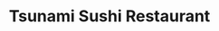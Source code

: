 ---
layout: place
title: "Tsunami Sushi Restaurant"
permalink: /south-carolina/columbia/tsunami-sushi-restaurant.html
stateAbbr: SC
stateName: South Carolina
cityName: Columbia
place_id: ChIJzd4veC67-IgRilQne4jQNzs
photos:
  - name: >-
      places/ChIJzd4veC67-IgRilQne4jQNzs/photos/AeeoHcIIiMpTSGPigjHwXIuEgz1Rmgl0tSxVUq2Xe7DNrY_F0kz7wri4WkeqV1GA64GxGbKJkWO7MfQDt9gG-QZ3rjOIC-X5j8dDnW6ePbJEhnEwTYtdoKoIrv8Krfz4abIA3zezn0fHGMbeK0o9hltNdWpuReoim63RVN7gI6VFUV9E1n5xgOiWIpt1t7pCJVXSenaI-qc9lhpELAKfT0re9gADQq9s8SmSFeufkGGSZhFDzMHcLdOgrWYex_SxLhZAJfDArAr9ZBKSXRVBFzC9pm1zLYeWHMFeTyU7moSQi5MuMeDo6yIolwxH6CPxrbxlsQ9kM1uYd4Q9Hzin0AK_Qy42AThXoxG05J7wo2jKaFIJ9k0GTErNG27xxphxf7OEHw59P0JdP8oXJDD3PK-clJNzzBCTWYTsRh8AcGTF4VBzvW5S
    widthPx: 4032
    heightPx: 3024
    authorAttributions:
      - displayName: Princess Cooper
        uri: https://maps.google.com/maps/contrib/108659961241075090147
        photoUri: >-
          https://lh3.googleusercontent.com/a-/ALV-UjVqF83l7yCdjuTCfwi5ZKuzS6fZpLEGNW3VdQ63IWKoyHVx2j8pAg=s100-p-k-no-mo
    flagContentUri: >-
      https://www.google.com/local/imagery/report/?cb_client=maps_api_places.places_api&image_key=!1e10!2sCIHM0ogKEICAgIDEyo3y7QE&hl=en-US
    googleMapsUri: >-
      https://www.google.com/maps/place//data=!3m4!1e2!3m2!1sCIHM0ogKEICAgIDEyo3y7QE!2e10!4m2!3m1!1s0x88f8bb2e782fdecd:0x3b37d0887b27548a
  - name: >-
      places/ChIJzd4veC67-IgRilQne4jQNzs/photos/AeeoHcKqxTE7mz6xx3j3DjH_W1nv9EjALshA7YRvE0Q78DH5fMHB03ucHHBm7ZxT1k8TlOpwDwtPeWhNCn0QM183nsQcXiK0BduhbzwnUAK99x3zT_3kTt4JcYEBQhHBAmj4PQunKjW77SzXeYMh3QMtksi3T6pchUKuYoDnl7XaFcT5icgX39KvvNLJxvKYrpdtRV1SxO1PPp9VdK_Sn2ad77BqUPKM1SFaHGeiSJNWxLSEh4rcpw5U7Ho3Beqt8R-3q1NCfgloY_mpS--XXwS5NoUrODBvWefpQzUShk8QZZ7FNa6l4EirIpQSM7TFlrPUUhFjRGZoUuOPDd-K6l5mn6RBL6e8XTjiBkjCByGRc7_0Z9waFVSpft-28sOT0Q62gEUzw3K-geJUi-ykdZUKsrSgq2C-6mHctq2_81COIW8O7A
    widthPx: 4032
    heightPx: 1816
    authorAttributions:
      - displayName: Tim Watson
        uri: https://maps.google.com/maps/contrib/107385405860715172540
        photoUri: >-
          https://lh3.googleusercontent.com/a-/ALV-UjX5svZjBaVxFiz301Rj-J_yKWdVVG7bOyG_BaIClE8Gls1kxe6eHQ=s100-p-k-no-mo
    flagContentUri: >-
      https://www.google.com/local/imagery/report/?cb_client=maps_api_places.places_api&image_key=!1e10!2sCIHM0ogKEICAgIDSwOSoFw&hl=en-US
    googleMapsUri: >-
      https://www.google.com/maps/place//data=!3m4!1e2!3m2!1sCIHM0ogKEICAgIDSwOSoFw!2e10!4m2!3m1!1s0x88f8bb2e782fdecd:0x3b37d0887b27548a
  - name: >-
      places/ChIJzd4veC67-IgRilQne4jQNzs/photos/AeeoHcLFmkwrulXlFnAFZtF4wlofYnvb20DsfSUfUMIPubm1vNSjtBDg5FWbMUjMxPVY95Wd0AmUfUCfhe-IXa0N4-0HBAojN_xsHUe_Kz91B5zWSIaJn1KAzlEpPWpBCk3fr-IJZxCPaTwVTUaHlJLVzirH_O8cNZBwYuHY9UD99IoBGuoiE5VyX0DheFOSPu7ntmmJX1DjAJlcu5QuWQB2k_UAlXvmbGBGgKmt8uPwS7Oi7LpPG99zT44xit3PUYy3JDlDv2QZmP41YOoNGFiNagMP47c1Pc3Q2IZfOYR_iP72WZHRJ0Xrru6xulnakbr5RSursSTiaNcvsLFImnChagiFI7iP-VY_QkzsrUVcx0MFg-cGlBN5YCKfFspgtGw6WGOcDE1AWeBmseDi0OS7b17NRztjkQmbVoeLM8xJ89OMyc-T
    widthPx: 4000
    heightPx: 3000
    authorAttributions:
      - displayName: Mr. Burgess
        uri: https://maps.google.com/maps/contrib/108916809782073959771
        photoUri: >-
          https://lh3.googleusercontent.com/a-/ALV-UjWr__r_XHACXOPipKjZVJ2Ml5lXF39YVkyoGFTYOtPK_POzbWo_QQ=s100-p-k-no-mo
    flagContentUri: >-
      https://www.google.com/local/imagery/report/?cb_client=maps_api_places.places_api&image_key=!1e10!2sCIHM0ogKEICAgICv-JGaygE&hl=en-US
    googleMapsUri: >-
      https://www.google.com/maps/place//data=!3m4!1e2!3m2!1sCIHM0ogKEICAgICv-JGaygE!2e10!4m2!3m1!1s0x88f8bb2e782fdecd:0x3b37d0887b27548a
  - name: >-
      places/ChIJzd4veC67-IgRilQne4jQNzs/photos/AeeoHcLzDePD7UGUSlQqIv97AtwH1boedVkmW3PLR6Fd4nqj0WQzMwNtKzVmhzryj0EM4QVZT4h8r7uo6Yu9FSX7eU08W9AB_6i2pWhL6WJvO9HGoG5WBPwu0RZDhuFirBskHa9A7PXkj_CDI1xVVgCtYZ6q4vMdxd6RNNgyTNNp_LFYyNxA0dQ_EjNpMfe0r3tryEcYmwDfprmIPQkOABXIQZeRiu8TT5ewTYJJuGoHK4xdcCayyHXKhPJyZtUEm4ni1wSAF3iA5qcKeLQKdhoGObovVIDsXge2LPJMFI8fWRjqITjG3d3s0GVW9Umu-IdpBa_CveSWi7F3TpAtx9bOBxdpdU3_pgI1NHDXQfpAXRDKeoZUaiSeJE6hgp1AyBpj4289F7aIESGDmDWTDvO2gA5uRA3GX433PnEXY0tHRc9s5CRX
    widthPx: 2992
    heightPx: 2992
    authorAttributions:
      - displayName: C Taylor
        uri: https://maps.google.com/maps/contrib/106052614475276365737
        photoUri: >-
          https://lh3.googleusercontent.com/a-/ALV-UjXbLgZggzuzhK1uLGmRhf-tvdtZm3p3UbMyiQy_VZ0ToW085uv7=s100-p-k-no-mo
    flagContentUri: >-
      https://www.google.com/local/imagery/report/?cb_client=maps_api_places.places_api&image_key=!1e10!2sCIHM0ogKEICAgICrqtGoiAE&hl=en-US
    googleMapsUri: >-
      https://www.google.com/maps/place//data=!3m4!1e2!3m2!1sCIHM0ogKEICAgICrqtGoiAE!2e10!4m2!3m1!1s0x88f8bb2e782fdecd:0x3b37d0887b27548a
  - name: >-
      places/ChIJzd4veC67-IgRilQne4jQNzs/photos/AeeoHcKyEdq5cfOUOlFVNGv7VSk5-D5GUk11hZWrV9MsOGFmqby5lskBvMcdvSvq2zqu1UGDiet_wYZMf4mGxouiqJXjMTwpnqRseVsLdC-R3zARQjKAf4t9ad5NBDoeIQDZzlT3atkbWf-Q1ILcOlRGpgNqxEJBZwCN-u4NgqgI1IO9CVvX16CUsXRpAZKi65LhRfSa-TIMmUvZotVb4hVKhTlvE5Qd78JT_leyupr_waM6_o-C7Gsc3OqyDf0A8gfG0dKMuQ00xcaIq5jKfvpRjrbB4nK9e9cywIKZsTL9txiW8VkKwogncFTDiK_ItEuE8EhSyOV1hZ0IwtIiBAedmxjJTgipGl20wFuOtx6lZFvRtMaQ6183jV3YKF4i3AybB80Qw29oo9vp0F6wxU5xU1oRuxC2z8ldSos5VolU5d4j8Q
    widthPx: 4032
    heightPx: 3024
    authorAttributions:
      - displayName: David Smith
        uri: https://maps.google.com/maps/contrib/108542759326154174155
        photoUri: >-
          https://lh3.googleusercontent.com/a/ACg8ocLPcI590TOsacyAqBK249k5AU2_lHXJ3Q8ynuAHL230-cEUDA=s100-p-k-no-mo
    flagContentUri: >-
      https://www.google.com/local/imagery/report/?cb_client=maps_api_places.places_api&image_key=!1e10!2sCIHM0ogKEICAgIDd6bz_Ng&hl=en-US
    googleMapsUri: >-
      https://www.google.com/maps/place//data=!3m4!1e2!3m2!1sCIHM0ogKEICAgIDd6bz_Ng!2e10!4m2!3m1!1s0x88f8bb2e782fdecd:0x3b37d0887b27548a
  - name: >-
      places/ChIJzd4veC67-IgRilQne4jQNzs/photos/AeeoHcKKPR152U8uq1NP6G3DT--0AQ6e2Dh0y8v7WSr0EPeZJ7JIsbub_qeGlXMe-LiAkcPwM9fqdPQUKP0GrZOB821DPtYU_-mV58hF2VSIEUVdeMKdO_of0ObdQtX299uqdwowMgtceLFLp6AE06dbtP3NoPRDynT0_clj_yX9nI05hUnu5ib6fqWY0JNUKqhrqtKMpsoFwW8SNGx0963_KxZosYA2_W1DLRswVsqIP6ZFSHszNyNybqWVs7z5QJc3EwzBqnLS1q8QWE9LY2fSrbbtpmCmkr_AcsPSTEozQPEuLkooCDCcIXC1AbrQVdZeLjYY6XtAedAiGvr_Gc9LSKIeZI6rcch9PluFTzLmPVZ2E9X2SUnokF91hAyLlr6GX8NtVi3SaHe-YDQo7N-jPe1wX8CwmyWx8v_4ziOkzuLhLQ
    widthPx: 4000
    heightPx: 3000
    authorAttributions:
      - displayName: D. Davis
        uri: https://maps.google.com/maps/contrib/113498902391542375816
        photoUri: >-
          https://lh3.googleusercontent.com/a/ACg8ocLCzjgB2lQagWZP4P3GnMmNz2s4hOrbKM7W3YnKKHD9_yslqA=s100-p-k-no-mo
    flagContentUri: >-
      https://www.google.com/local/imagery/report/?cb_client=maps_api_places.places_api&image_key=!1e10!2sCIHM0ogKEICAgID-_de_Wg&hl=en-US
    googleMapsUri: >-
      https://www.google.com/maps/place//data=!3m4!1e2!3m2!1sCIHM0ogKEICAgID-_de_Wg!2e10!4m2!3m1!1s0x88f8bb2e782fdecd:0x3b37d0887b27548a
  - name: >-
      places/ChIJzd4veC67-IgRilQne4jQNzs/photos/AeeoHcJ56T3skjA3N8GA3nj1StoBwKiSYfniAbB9erZhMMncWrY6Rf1josvyEGTbU09dAjl4fotCtrFp2Ynt-8cZJ5encAL8jTKUIESQNzZK5CVM13g4aIf8V8_XN-3GEu_ZWmwITh9sdFCsDH-Vv0NDIojH_8OrR57OuX3lozrQPMnoSZncQo_SQJ2T15hdg2BclAmunEig-yBxWRNFVzH5gTlZynVbmM2sMvJ4GWq8sTbYXMYZ6UIVr_wGhMi-8DWdbC8pSCGwY-CBlL4bRyA0ojtzMvgMkk1RFc-5ARMt-45uf1FnxUKaXEeHldcM9neGlsbt2GYncOxuk1qUnOGEf0uyVladUdCojzOr7Fs26B_LCeim_rrsdeeK4txJ8srldF3Fl-9nysPgUBFb8IzfCC7b0RvaxRRkme6pnH1cl7bC_Q
    widthPx: 3000
    heightPx: 4000
    authorAttributions:
      - displayName: Mr. Burgess
        uri: https://maps.google.com/maps/contrib/108916809782073959771
        photoUri: >-
          https://lh3.googleusercontent.com/a-/ALV-UjWr__r_XHACXOPipKjZVJ2Ml5lXF39YVkyoGFTYOtPK_POzbWo_QQ=s100-p-k-no-mo
    flagContentUri: >-
      https://www.google.com/local/imagery/report/?cb_client=maps_api_places.places_api&image_key=!1e10!2sCIHM0ogKEICAgICv-JGaSg&hl=en-US
    googleMapsUri: >-
      https://www.google.com/maps/place//data=!3m4!1e2!3m2!1sCIHM0ogKEICAgICv-JGaSg!2e10!4m2!3m1!1s0x88f8bb2e782fdecd:0x3b37d0887b27548a
  - name: >-
      places/ChIJzd4veC67-IgRilQne4jQNzs/photos/AeeoHcL83hth7l0O9H1irDHb9A1a2Ykw-CIFSclO1qMe50H8BXqmuTi_FmHROr5ykiu63G8YfN-gqJgxgcuFDrYmdhUFrz3Z5ND9IET9zxQoMYpDlSiQn7LBKISoRq83Uwp9i-6ZIatvG6jVeZkzGFmEVjY5iCl7wqutqCATspSiAykza5zn3Vtu_rMMqD6VAsVWAmemCChzA9jJUQgPany7398h7BrfbNljjiLhlqNTZkP03x3asaKKF_7Km0XTM0soazu934SafuKyMCVizZZX9Ukk6v7GKkLSgF84L_c97OU-yrGzrHNVbqyI0nM70qeo35eXcgZwy2hxlLxOGg4ZZx_pG7E2USAWtra9wBs75tZTOMPQ0z4mDB0jRMl7hlng_uBJAZxD-zv3KnRgBI1f1O0zzaQ5crlPfGUx8pEXU5ZVkQ
    widthPx: 3000
    heightPx: 4000
    authorAttributions:
      - displayName: Mr. Burgess
        uri: https://maps.google.com/maps/contrib/108916809782073959771
        photoUri: >-
          https://lh3.googleusercontent.com/a-/ALV-UjWr__r_XHACXOPipKjZVJ2Ml5lXF39YVkyoGFTYOtPK_POzbWo_QQ=s100-p-k-no-mo
    flagContentUri: >-
      https://www.google.com/local/imagery/report/?cb_client=maps_api_places.places_api&image_key=!1e10!2sCIHM0ogKEICAgICTr4fhVw&hl=en-US
    googleMapsUri: >-
      https://www.google.com/maps/place//data=!3m4!1e2!3m2!1sCIHM0ogKEICAgICTr4fhVw!2e10!4m2!3m1!1s0x88f8bb2e782fdecd:0x3b37d0887b27548a
  - name: >-
      places/ChIJzd4veC67-IgRilQne4jQNzs/photos/AeeoHcLaMv12SFk2uQ8o9414xYHfWZhv4gPlqdZU4KBn-LFIkWy47IcrCaL6EzrpoWGcrRzb4tRt16-xhbhsv8kqDDZ_8DA2BqQS8WwwOvphyJmy7VxrxZpEVetYJnigmsTXCzz0UZkdxeVV3mdFt3IEwGXQMvP3YC2zvEWb0-Xu_FjQDgoDc71F8T9-PE22akJ8c2Sfl9QeKCDvHuexNeV7hR2cUEarKEKeQtiOa48WEuxkay_q9oh-nxTNaoK0GkK2pJZQ1gruCPMn2sWnyLlX0cvekbIqTNxngqIRBUG0ltzRYQiKF5NJKWikPAgzRKNmC6QIHH0sHYSLxeBi5dLu0XOgcW4jQlDagRk-QQBhPi-bMMaGx27eswN2KNUzSVWUhAKgBF8yh4CyHrzIWmrdAmVV3vabGwD9jPb4l9DLhpY
    widthPx: 2992
    heightPx: 2992
    authorAttributions:
      - displayName: C Taylor
        uri: https://maps.google.com/maps/contrib/106052614475276365737
        photoUri: >-
          https://lh3.googleusercontent.com/a-/ALV-UjXbLgZggzuzhK1uLGmRhf-tvdtZm3p3UbMyiQy_VZ0ToW085uv7=s100-p-k-no-mo
    flagContentUri: >-
      https://www.google.com/local/imagery/report/?cb_client=maps_api_places.places_api&image_key=!1e10!2sCIHM0ogKEICAgICrqtGoCA&hl=en-US
    googleMapsUri: >-
      https://www.google.com/maps/place//data=!3m4!1e2!3m2!1sCIHM0ogKEICAgICrqtGoCA!2e10!4m2!3m1!1s0x88f8bb2e782fdecd:0x3b37d0887b27548a
  - name: >-
      places/ChIJzd4veC67-IgRilQne4jQNzs/photos/AeeoHcK8GKkwHCWBEP2s77A-26P7r-jL2poPkqi8aaeT2ZI9kOtnKoycf5U0bQJHok_T9lhg59Hu3lN96lvSS1h6ejL4prw5ffefr6AJwr2BbijHeMc1oJheUkS6_HXRcxC5TjBuBwUXGalRFKcaqCiTjotvRpSyjT89aUpIml7mwujoKx5EoVzN_FoBCgj0FG9zvmwJw7eq5r5FDO2qZqTJwKjuIjx0deXVEb2ZQ0BYZEoAgCb6uVQj88cKbu-TGIEtRlwDKL67tsIRjbxJR0AQjPPBbpV2-3RLk4jqLBqXnHFdHcs_P_rDBEu_J9pOpvO6lbnXobx71FB_26tJQ5y-1i-qgPz563zbbqm7DId7ZqOr_iSySimF8MCBQhXBDndefVNgebROnuIg4P3y0aogefsFbCbFi-1bXNLly93cHWhVyA
    widthPx: 3024
    heightPx: 2068
    authorAttributions:
      - displayName: B Hill
        uri: https://maps.google.com/maps/contrib/118417826963009349275
        photoUri: >-
          https://lh3.googleusercontent.com/a-/ALV-UjX8KaxVSu-Ro24aktpNtbecmILZxiK56m6rf8lb-uwB87ArnAk=s100-p-k-no-mo
    flagContentUri: >-
      https://www.google.com/local/imagery/report/?cb_client=maps_api_places.places_api&image_key=!1e10!2sCIHM0ogKEICAgIDh2M-eHg&hl=en-US
    googleMapsUri: >-
      https://www.google.com/maps/place//data=!3m4!1e2!3m2!1sCIHM0ogKEICAgIDh2M-eHg!2e10!4m2!3m1!1s0x88f8bb2e782fdecd:0x3b37d0887b27548a
address: 700 Gervais St A, Columbia, SC 29201, USA
street: 700 Gervais St A
city: Columbia
state: SC
zip: '29201'
country: USA
neighborhood: Midtown - Downtown
latitude: '33.998347'
longitude: '-81.040399'
accessibility_options:
  wheelchairAccessibleParking: true
  wheelchairAccessibleEntrance: true
  wheelchairAccessibleRestroom: true
  wheelchairAccessibleSeating: true
business_status: OPERATIONAL
name: Tsunami Sushi Restaurant
google_maps_links:
  directionsUri: >-
    https://www.google.com/maps/dir//''/data=!4m7!4m6!1m1!4e2!1m2!1m1!1s0x88f8bb2e782fdecd:0x3b37d0887b27548a!3e0
  placeUri: https://maps.google.com/?cid=4267108456557139082
  writeAReviewUri: >-
    https://www.google.com/maps/place//data=!4m3!3m2!1s0x88f8bb2e782fdecd:0x3b37d0887b27548a!12e1
  reviewsUri: >-
    https://www.google.com/maps/place//data=!4m4!3m3!1s0x88f8bb2e782fdecd:0x3b37d0887b27548a!9m1!1b1
  photosUri: >-
    https://www.google.com/maps/place//data=!4m3!3m2!1s0x88f8bb2e782fdecd:0x3b37d0887b27548a!10e5
primary_type: Sushi Restaurant
opening_hours:
  regular: null
  current: null
secondary_opening_hours:
  regular:
    weekdayDescriptions: null
    type: null
  current:
    weekdayDescriptions: null
    type: null
phone: (803) 312-9911
price_level: PRICE_LEVEL_MODERATE
price_range: null
rating: '4.1'
rating_count: 1115
website: https://sites.google.com/view/tsunami-vista/home
description: null
reviews: null
parking_options: null
payment_options: null
allow_dogs: null
curbside_pickup: null
delivery: null
dine_in: null
good_for_children: null
good_for_groups: null
good_for_sports: null
live_music: null
menu_for_children: null
outdoor_seating: null
reservable: null
restroom: null
serves_beer: null
serves_breakfast: null
serves_brunch: null
serves_cocktails: null
serves_coffee: null
serves_dinner: null
serves_dessert: null
serves_lunch: null
serves_vegetarian_food: null
serves_wine: null
takeout: null

---